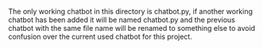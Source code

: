 The only working chatbot in this directory is chatbot.py, if another working chatbot has been added it will be named chatbot.py and the previous chatbot with the same file name will be renamed to something else to avoid confusion over the current used chatbot for this project.
